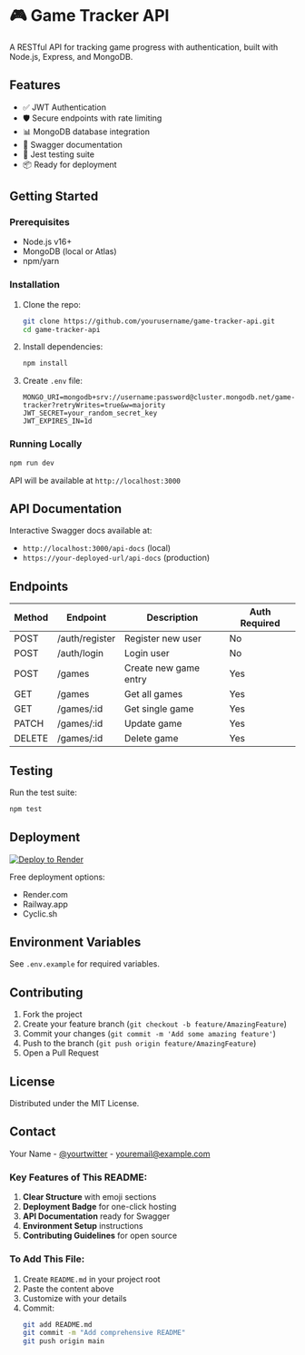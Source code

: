 # 🎮 Game Tracker API

A RESTful API for tracking game progress with authentication, built with Node.js, Express, and MongoDB.

## Features

- ✅ JWT Authentication
- 🛡️ Secure endpoints with rate limiting
- 📊 MongoDB database integration
- 📝 Swagger documentation
- 🧪 Jest testing suite
- 📦 Ready for deployment

## Getting Started

### Prerequisites
- Node.js v16+
- MongoDB (local or Atlas)
- npm/yarn

### Installation
1. Clone the repo:
   ```bash
   git clone https://github.com/yourusername/game-tracker-api.git
   cd game-tracker-api
   ```
2. Install dependencies:
   ```bash
   npm install
   ```
3. Create `.env` file:
   ```env
   MONGO_URI=mongodb+srv://username:password@cluster.mongodb.net/game-tracker?retryWrites=true&w=majority
   JWT_SECRET=your_random_secret_key
   JWT_EXPIRES_IN=1d
   ```

### Running Locally
```bash
npm run dev
```
API will be available at `http://localhost:3000`

## API Documentation
Interactive Swagger docs available at:
- `http://localhost:3000/api-docs` (local)
- `https://your-deployed-url/api-docs` (production)

## Endpoints
| Method | Endpoint       | Description            | Auth Required |
|--------|---------------|------------------------|---------------|
| POST   | /auth/register| Register new user      | No            |
| POST   | /auth/login   | Login user             | No            |
| POST   | /games        | Create new game entry  | Yes           |
| GET    | /games        | Get all games          | Yes           |
| GET    | /games/:id    | Get single game        | Yes           |
| PATCH  | /games/:id    | Update game            | Yes           |
| DELETE | /games/:id    | Delete game            | Yes           |

## Testing
Run the test suite:
```bash
npm test
```

## Deployment
[![Deploy to Render](https://render.com/images/deploy-to-render-button.svg)](https://render.com/deploy)

Free deployment options:
- Render.com
- Railway.app
- Cyclic.sh

## Environment Variables
See `.env.example` for required variables.

## Contributing
1. Fork the project
2. Create your feature branch (`git checkout -b feature/AmazingFeature`)
3. Commit your changes (`git commit -m 'Add some amazing feature'`)
4. Push to the branch (`git push origin feature/AmazingFeature`)
5. Open a Pull Request

## License
Distributed under the MIT License.

## Contact
Your Name - [@yourtwitter](https://twitter.com/yourtwitter) - youremail@example.com

### Key Features of This README:
1. **Clear Structure** with emoji sections
2. **Deployment Badge** for one-click hosting
3. **API Documentation** ready for Swagger
4. **Environment Setup** instructions
5. **Contributing Guidelines** for open source

### To Add This File:
1. Create `README.md` in your project root
2. Paste the content above
3. Customize with your details
4. Commit:
   ```bash
   git add README.md
   git commit -m "Add comprehensive README"
   git push origin main
   ```
